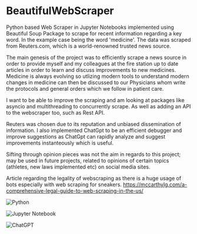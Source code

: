 # BeautifulWebScraper
Python based Web Scraper in Jupyter Notebooks implemented using Beautiful Soup Package to scrape for recent information regarding a key word. In the example case being the word 'medicine'. The data was scraped from Reuters.com, which is a world-renowned trusted news source. 

The main genesis of the project was to efficiently scrape a news source in order to provide myself and my colleagues at the fire station up to date articles in order to learn and discuss improvements to new medicines. Medicine is always evolving so utlizing modern tools to understand modern changes in medicine can then be discussed to our Physicians whom write the protocols and general orders which we follow in patient care. 

I want to be able to improve the scraping and am looking at packages like asyncio and multithreading to concurrently scrape. As well as adding an API to the webscraper too, such as Rest API. 

Reuters was chosen due to its reputation and unbiased dissemination of information. I also implemented ChatGpt to be an efficient debugger and improve suggestions as ChatGpt can rapidly analyze and suggest improvements instanteously which is useful. 

Sifting through opinion pieces was not the aim in regards to this project; may be used in future projects, related to opinions of certain topics (athletes, new laws implemented etc) on social media sites. 

Article regarding the legality of webscraping as there is a huge usage of bots especially with web scraping for sneakers. https://mccarthylg.com/a-comprehensive-legal-guide-to-web-scraping-in-the-us/ 

![Python](https://img.shields.io/badge/python-3670A0?style=for-the-badge&logo=python&logoColor=ffdd54)


![Jupyter Notebook](https://img.shields.io/badge/jupyter-%23FA0F00.svg?style=for-the-badge&logo=jupyter&logoColor=white) 


![ChatGPT](https://img.shields.io/badge/chatGPT-74aa9c?style=for-the-badge&logo=openai&logoColor=white) 
